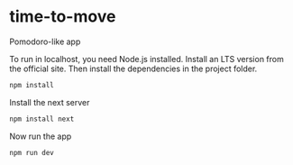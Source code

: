 # time-to-move
Pomodoro-like app


To run in localhost, you need Node.js installed. Install an LTS version from the official site.
Then install the dependencies in the project folder.

```sh
npm install
```

Install the next server

```sh
npm install next
```

Now run the app

```sh
npm run dev
```
